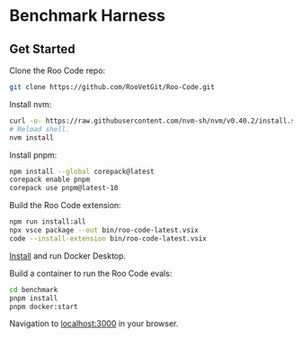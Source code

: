 # Benchmark Harness

## Get Started

Clone the Roo Code repo:

```sh
git clone https://github.com/RooVetGit/Roo-Code.git
```

Install nvm:

```sh
curl -o- https://raw.githubusercontent.com/nvm-sh/nvm/v0.40.2/install.sh | bash
# Reload shell.
nvm install
```

Install pnpm:

```sh
npm install --global corepack@latest
corepack enable pnpm
corepack use pnpm@latest-10
```

Build the Roo Code extension:

```sh
npm run install:all
npx vsce package --out bin/roo-code-latest.vsix
code --install-extension bin/roo-code-latest.vsix
```

[Install](https://docs.docker.com/desktop/) and run Docker Desktop.

Build a container to run the Roo Code evals:

```sh
cd benchmark
pnpm install
pnpm docker:start
```

Navigation to [localhost:3000](http://localhost:3000/) in your browser.
